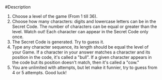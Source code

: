 #Description

1. Choose a level of the game (From 1 till 36).
2. Choose how many characters: digits and lowercase letters can be in the Secret Code.
   The number of characters can be equal or greater than the level.
   Watch out! Each character can appear in the Secret Code only once.
3. The Secret Code is generated. Try to guess it.
4. Type any character sequence,  its length should be equal the level of your Game.
   If a character in your answer matches a character and its position in the code, it's called a "bull".
   If a given character appears in the code but its position doesn't match, then it's called a "cow."
5. You are unlimited with attempts, but let make it funnier, try to guess from 4 or 5 attempts.
   Good luck!
